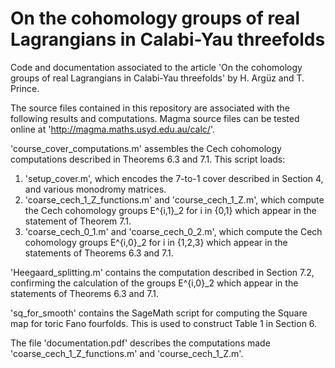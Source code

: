 # On the cohomology groups of real Lagrangians in Calabi-Yau threefolds
Code and documentation associated to the article 'On the cohomology groups of real Lagrangians in Calabi-Yau threefolds' by H. Argüz and T. Prince.

The source files contained in this repository are associated with the following results and computations. Magma source files can be tested online at 'http://magma.maths.usyd.edu.au/calc/'. 

'course_cover_computations.m' assembles the Cech cohomology computations described in Theorems 6.3 and 7.1. This script loads:
  1) 'setup_cover.m', which encodes the 7-to-1 cover described in Section 4, and various monodromy matrices.
  2) 'coarse_cech_1_Z_functions.m' and 'course_cech_1_Z.m', which compute the Cech cohomology groups E^{i,1}_2 for i in {0,1} which appear in the statement of Theorem 7.1.
  3) 'coarse_cech_0_1.m' and 'coarse_cech_0_2.m', which compute the Cech cohomology groups E^{i,0}_2 for i in {1,2,3} which appear in the statements of Theorems 6.3 and 7.1.
  
'Heegaard_splitting.m' contains the computation described in Section 7.2, confirming the calculation of the groups E^{i,0}_2 which appear in the statements of Theorems 6.3 and 7.1.

'sq_for_smooth' contains the SageMath script for computing the Square map for toric Fano fourfolds. This is used to construct Table 1 in Section 6.

The file 'documentation.pdf' describes the computations made 'coarse_cech_1_Z_functions.m' and 'course_cech_1_Z.m'.
